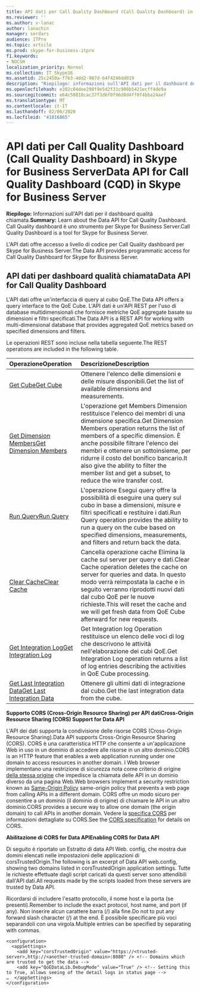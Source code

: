 ```yaml
---
title: API dati per Call Quality Dashboard (Call Quality Dashboard) in Skype for Business Server
ms.reviewer: ''
ms.author: v-lanac
author: lanachin
manager: serdars
audience: ITPro
ms.topic: article
ms.prod: skype-for-business-itpro
f1.keywords:
- NOCSH
localization_priority: Normal
ms.collection: IT_Skype16
ms.assetid: 25c2450a-f7b3-4dd2-987d-64f4246dd019
description: "Riepilogo: informazioni sull'API dati per il dashboard della qualità delle chiamate. Call Quality dashboard è uno strumento per Skype for Business Server."
ms.openlocfilehash: e302c04dee298f9e5d2f33c908b5421ecff4de9a
ms.sourcegitcommit: e64c50818cac37f3d6f0f96d0d4ff0f4bba24aef
ms.translationtype: MT
ms.contentlocale: it-IT
ms.lasthandoff: 02/06/2020
ms.locfileid: "41816865"
---
```

# <a name="data-api-for-call-quality-dashboard-cqd-in-skype-for-business-server"></a><span data-ttu-id="5599d-104">API dati per Call Quality Dashboard (Call Quality Dashboard) in Skype for Business Server</span><span class="sxs-lookup"><span data-stu-id="5599d-104">Data API for Call Quality Dashboard (CQD) in Skype for Business Server</span></span>
 
<span data-ttu-id="5599d-105">**Riepilogo:** Informazioni sull'API dati per il dashboard qualità chiamata.</span><span class="sxs-lookup"><span data-stu-id="5599d-105">**Summary:** Learn about the Data API for Call Quality Dashboard.</span></span> <span data-ttu-id="5599d-106">Call Quality dashboard è uno strumento per Skype for Business Server.</span><span class="sxs-lookup"><span data-stu-id="5599d-106">Call Quality Dashboard is a tool for Skype for Business Server.</span></span>
  
<span data-ttu-id="5599d-107">L'API dati offre accesso a livello di codice per Call Quality dashboard per Skype for Business Server.</span><span class="sxs-lookup"><span data-stu-id="5599d-107">The Data API provides programmatic access for Call Quality Dashboard for Skype for Business Server.</span></span>
  
## <a name="data-api-for-call-quality-dashboard"></a><span data-ttu-id="5599d-108">API dati per dashboard qualità chiamata</span><span class="sxs-lookup"><span data-stu-id="5599d-108">Data API for Call Quality Dashboard</span></span>

<span data-ttu-id="5599d-109">L'API dati offre un'interfaccia di query al cubo QoE.</span><span class="sxs-lookup"><span data-stu-id="5599d-109">The Data API offers a query interface to the QoE Cube.</span></span> <span data-ttu-id="5599d-110">L'API dati è un'API REST per l'uso di database multidimensionali che fornisce metriche QoE aggregate basate su dimensioni e filtri specificati.</span><span class="sxs-lookup"><span data-stu-id="5599d-110">The Data API is a REST API for working with multi-dimensional database that provides aggregated QoE metrics based on specified dimensions and filters.</span></span>
  
<span data-ttu-id="5599d-111">Le operazioni REST sono incluse nella tabella seguente.</span><span class="sxs-lookup"><span data-stu-id="5599d-111">The REST operations are included in the following table.</span></span>
  

|<span data-ttu-id="5599d-112">**Operazione**</span><span class="sxs-lookup"><span data-stu-id="5599d-112">**Operation**</span></span>|<span data-ttu-id="5599d-113">**Descrizione**</span><span class="sxs-lookup"><span data-stu-id="5599d-113">**Description**</span></span>|
|:-----|:-----|
|[<span data-ttu-id="5599d-114">Get Cube</span><span class="sxs-lookup"><span data-stu-id="5599d-114">Get Cube</span></span>](get-cube.md) <br/> |<span data-ttu-id="5599d-115">Ottenere l'elenco delle dimensioni e delle misure disponibili.</span><span class="sxs-lookup"><span data-stu-id="5599d-115">Get the list of available dimensions and measurements.</span></span>  <br/> |
|[<span data-ttu-id="5599d-116">Get Dimension Members</span><span class="sxs-lookup"><span data-stu-id="5599d-116">Get Dimension Members</span></span>](get-dimension-members.md) <br/> |<span data-ttu-id="5599d-117">L'operazione get Members Dimension restituisce l'elenco dei membri di una dimensione specifica.</span><span class="sxs-lookup"><span data-stu-id="5599d-117">Get Dimension Members operation returns the list of members of a specific dimension.</span></span> <span data-ttu-id="5599d-118">È anche possibile filtrare l'elenco dei membri e ottenere un sottoinsieme, per ridurre il costo del bonifico bancario.</span><span class="sxs-lookup"><span data-stu-id="5599d-118">It also give the ability to filter the member list and get a subset, to reduce the wire transfer cost.</span></span>  <br/> |
|[<span data-ttu-id="5599d-119">Run Query</span><span class="sxs-lookup"><span data-stu-id="5599d-119">Run Query</span></span>](run-query.md) <br/> |<span data-ttu-id="5599d-120">L'operazione Esegui query offre la possibilità di eseguire una query sul cubo in base a dimensioni, misure e filtri specificati e restituire i dati.</span><span class="sxs-lookup"><span data-stu-id="5599d-120">Run Query operation provides the ability to run a query on the cube based on specified dimensions, measurements, and filters and return back the data.</span></span>  <br/> |
|[<span data-ttu-id="5599d-121">Clear Cache</span><span class="sxs-lookup"><span data-stu-id="5599d-121">Clear Cache</span></span>](clear-cache.md) <br/> |<span data-ttu-id="5599d-122">Cancella operazione cache Elimina la cache sul server per query e dati.</span><span class="sxs-lookup"><span data-stu-id="5599d-122">Clear Cache operation deletes the cache on server for queries and data.</span></span> <span data-ttu-id="5599d-123">In questo modo verrà reimpostata la cache e in seguito verranno riprodotti nuovi dati dal cubo QoE per le nuove richieste.</span><span class="sxs-lookup"><span data-stu-id="5599d-123">This will reset the cache and we will get fresh data from QoE Cube afterward for new requests.</span></span>  <br/> |
|[<span data-ttu-id="5599d-124">Get Integration Log</span><span class="sxs-lookup"><span data-stu-id="5599d-124">Get Integration Log</span></span>](get-integration-log.md) <br/> |<span data-ttu-id="5599d-125">Get Integration log Operation restituisce un elenco delle voci di log che descrivono le attività nell'elaborazione dei cubi QoE.</span><span class="sxs-lookup"><span data-stu-id="5599d-125">Get Integration Log operation returns a list of log entries describing the activities in QoE Cube processing.</span></span>  <br/> |
|[<span data-ttu-id="5599d-126">Get Last Integration Data</span><span class="sxs-lookup"><span data-stu-id="5599d-126">Get Last Integration Data</span></span>](get-last-integration-data.md) <br/> |<span data-ttu-id="5599d-127">Ottenere gli ultimi dati di integrazione dal cubo.</span><span class="sxs-lookup"><span data-stu-id="5599d-127">Get the last integration data from the cube.</span></span>  <br/> |
   
 <span data-ttu-id="5599d-128">**Supporto CORS (Cross-Origin Resource Sharing) per API dati**</span><span class="sxs-lookup"><span data-stu-id="5599d-128">**Cross-Origin Resource Sharing (CORS) Support for Data API**</span></span>
  
<span data-ttu-id="5599d-129">L'API dei dati supporta la condivisione delle risorse CORS (Cross-Origin Resource Sharing).</span><span class="sxs-lookup"><span data-stu-id="5599d-129">Data API supports Cross-Origin Resource Sharing (CORS).</span></span> <span data-ttu-id="5599d-130">CORS è una caratteristica HTTP che consente a un'applicazione Web in uso in un dominio di accedere alle risorse in un altro dominio.</span><span class="sxs-lookup"><span data-stu-id="5599d-130">CORS is an HTTP feature that enables a web application running under one domain to access resources in another domain.</span></span> <span data-ttu-id="5599d-131">I Web browser implementano una restrizione di sicurezza nota come criterio di origine [della stessa origine](https://www.w3.org/Security/wiki/Same_Origin_Policy) che impedisce la chiamata delle API in un dominio diverso da una pagina Web.</span><span class="sxs-lookup"><span data-stu-id="5599d-131">Web browsers implement a security restriction known as [Same-Origin Policy](https://www.w3.org/Security/wiki/Same_Origin_Policy) same-origin policy that prevents a web page from calling APIs in a different domain.</span></span> <span data-ttu-id="5599d-132">CORS offre un modo sicuro per consentire a un dominio (il dominio di origine) di chiamare le API in un altro dominio.</span><span class="sxs-lookup"><span data-stu-id="5599d-132">CORS provides a secure way to allow one domain (the origin domain) to call APIs in another domain.</span></span> <span data-ttu-id="5599d-133">Vedere la [specifica CORS](https://www.w3.org/TR/cors/) per informazioni dettagliate su CORS.</span><span class="sxs-lookup"><span data-stu-id="5599d-133">See the [CORS specification](https://www.w3.org/TR/cors/) for details on CORS.</span></span>
  
 <span data-ttu-id="5599d-134">**Abilitazione di CORS for Data API**</span><span class="sxs-lookup"><span data-stu-id="5599d-134">**Enabling CORS for Data API**</span></span>
  
 <span data-ttu-id="5599d-135">Di seguito è riportato un Estratto di data API Web. config, che mostra due domini elencati nelle impostazioni delle applicazioni di corsTrustedOrigin.</span><span class="sxs-lookup"><span data-stu-id="5599d-135">The following is an excerpt of Data API web.config, showing two domains listed in corsTrustedOrigin application settings.</span></span> <span data-ttu-id="5599d-136">Tutte le richieste effettuate dagli script caricati da questi server sono attendibili dall'API dati.</span><span class="sxs-lookup"><span data-stu-id="5599d-136">All requests made by the scripts loaded from these servers are trusted by Data API.</span></span>
  
<span data-ttu-id="5599d-137">Ricordarsi di includere l'esatto protocollo, il nome host e la porta (se presenti).</span><span class="sxs-lookup"><span data-stu-id="5599d-137">Remember to include the exact protocol, host name, and port (if any).</span></span> <span data-ttu-id="5599d-138">Non inserire alcun carattere barra (/) alla fine.</span><span class="sxs-lookup"><span data-stu-id="5599d-138">Do not to put any forward slash character (/) at the end.</span></span> <span data-ttu-id="5599d-139">È possibile specificare più voci separandoli con una virgola.</span><span class="sxs-lookup"><span data-stu-id="5599d-139">Multiple entries can be specified by separating with commas.</span></span>
  
```
<configuration>
  <appSettings>
    <add key="corsTrustedOrigin" value="https://<trusted-server>,http://<another-trusted-domain>:8080" /> <!-- Domains which are trusted to get the data -->
    <add key="QoEDataLib.DebugMode" value="True" /> <!-- Setting this to True, allows seeing of the detail logs in status page -->
…  </appSettings>
</configuration>
```


